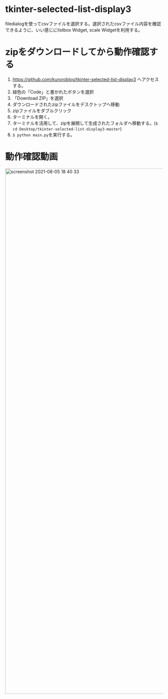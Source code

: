 # tkinter-selected-list-display3
filedialogを使ってcsvファイルを選択する。選択されたcsvファイル内容を確認できるように、いい感じにlistbox Widget, scale Widgetを利用する。

# zipをダウンロードしてから動作確認する
1. https://github.com/kuroroblog/tkinter-selected-list-display3 へアクセスする。
2. 緑色の「Code」と書かれたボタンを選択
3. 「Download ZIP」を選択
4. ダウンロードされたzipファイルをデスクトップへ移動
5. zipファイルをダブルクリック
6. ターミナルを開く。
7. ターミナルを活用して、zipを展開して生成されたフォルダへ移動する。(`$ cd Desktop/tkinter-selected-list-display3-master`)
8. `$ python main.py`を実行する。

# 動作確認動画
<img width="1680" alt="screenshot 2021-08-05 18 40 33" src="https://user-images.githubusercontent.com/23373288/128329035-a3da3210-8176-4538-86d2-488f7d241d80.png">
